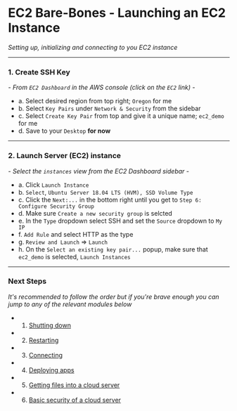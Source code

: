 # EC2 Bare-Bones - Launching an EC2 Instance
*Setting up, initializing and connecting to you EC2 instance*

---

### **1. Create SSH Key**
*- From `EC2 Dashboard` in the AWS console (click on the `EC2` link) -*
 - a. Select desired region from top right; `Oregon` for me
 - b. Select `Key Pairs` under `Network & Security` from the sidebar
 - c. Select `Create Key Pair` from top and give it a unique name; `ec2_demo` for me
 - d. Save to your `Desktop` **for now**
  
---

### **2. Launch Server (EC2) instance**
*- Select the `instances` view from the EC2 Dashboard sidebar -*
 - a. Click `Launch Instance`
 - b. `Select`, `Ubuntu Server 18.04 LTS (HVM), SSD Volume Type`
 - c. Click the `Next:...` in the bottom right until you get to `Step 6: Configure Security Group`
 - d. Make sure `Create a new security group` is selcted
 - e. In the `Type` dropdown select SSH and set the `Source` dropdown to `My IP`
 - f. `Add Rule` and select HTTP as the type
 - g. `Review and Launch` => `Launch`
 - h. On the `Select an existing key pair...` popup, make sure that `ec2_demo` is selected, `Launch Instances`

---

### **Next Steps**
*It's recommended to follow the order but if you're brave enough you can jump to any of the relevant modules below*

- 1. [Shutting down][ec2-shutdown]
- 2. [Restarting][ec2-restart]
- 3. [Connecting][ec2-connection]
- 4. [Deploying apps][ec2-deploy]
- 5. [Getting files into a cloud server][ec2-file-management]
- 6. [Basic security of a cloud server][ec2-security]

[ec2-shutdown]: ./EC2_SHUTDOWN.md
[ec2-restart]: ./EC2_RESTART.md
[ec2-connection]: ./EC2_CONNECTION.md
[ec2-deploy]: ./EC2_DEPLOY.md
[ec2-file-management]: ./EC2_FILE_MANAGEMENT.md
[ec2-security]: ./EC2_BASIC_SECURITY.md